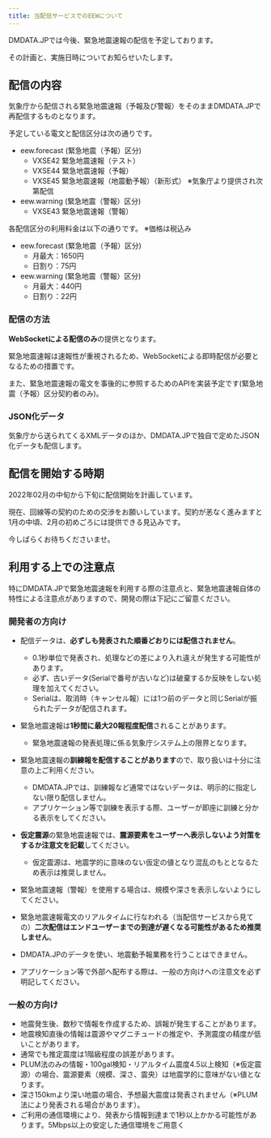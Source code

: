 ```yaml
---
title: 当配信サービスでのEEWについて
---
```


DMDATA.JPでは今後、緊急地震速報の配信を予定しております。

その計画と、実施日時についてお知らせいたします。

## 配信の内容

気象庁から配信される緊急地震速報（予報及び警報）をそのままDMDATA.JPで再配信するものとなります。

予定している電文と配信区分は次の通りです。

* eew.forecast (緊急地震（予報）区分)
  * VXSE42 緊急地震速報（テスト）
  * VXSE44 緊急地震速報（予報）
  * VXSE45 緊急地震速報（地震動予報）（新形式） ※気象庁より提供され次第配信
* eew.warning (緊急地震（警報）区分)
  * VXSE43 緊急地震速報（警報）

各配信区分の利用料金は以下の通りです。 ※価格は税込み

* eew.forecast (緊急地震（予報）区分)
  * 月最大：1650円
  * 日割り：75円
* eew.warning (緊急地震（警報）区分)
  * 月最大：440円
  * 日割り：22円

### 配信の方法

**WebSocketによる配信のみ**の提供となります。

緊急地震速報は速報性が重視されるため、WebSocketによる即時配信が必要となるための措置です。

また、緊急地震速報の電文を事後的に参照するためのAPIを実装予定です(緊急地震（予報）区分契約者のみ)。

### JSON化データ

気象庁から送られてくるXMLデータのほか、DMDATA.JPで独自で定めたJSON化データも配信します。

## 配信を開始する時期

2022年02月の中旬から下旬に配信開始を計画しています。


現在、回線等の契約のための交渉をお願いしています。契約が恙なく進みますと1月の中頃、2月の初めごろには提供できる見込みです。

今しばらくお待ちくださいませ。

## 利用する上での注意点

特にDMDATA.JPで緊急地震速報を利用する際の注意点と、緊急地震速報自体の特性による注意点がありますので、開発の際は下記にご留意ください。

### 開発者の方向け

* 配信データは、**必ずしも発表された順番どおりには配信されません**。
  * 0.1秒単位で発表され、処理などの差により入れ違えが発生する可能性があります。
  * 必ず、古いデータ(Serialで番号が古いなど)は破棄するか反映をしない処理を加えてください。
  * Serialは、取消時（キャンセル報）には1つ前のデータと同じSerialが振られたデータが配信されます。


* 緊急地震速報は**1秒間に最大20報程度配信**されることがあります。
  * 緊急地震速報の発表処理に係る気象庁システム上の限界となります。


* 緊急地震速報の**訓練報を配信することがあります**ので、取り扱いは十分に注意の上ご利用ください。
  * DMDATA.JPでは、訓練報など通常ではないデータは、明示的に指定しない限り配信しません。
  * アプリケーション等で訓練を表示する際、ユーザーが即座に訓練と分かる表示をしてください。


* **仮定震源**の緊急地震速報では、**震源要素をユーザーへ表示しないよう対策をするか注意文を記載**してください。
  * 仮定震源は、地震学的に意味のない仮定の値となり混乱のもととなるため表示は推奨しません。


* 緊急地震速報（警報）を使用する場合は、規模や深さを表示しないようにしてください。
* 緊急地震速報電文のリアルタイムに行なわれる（当配信サービスから見ての）**二次配信はエンドユーザーまでの到達が遅くなる可能性があるため推奨しません**。
* DMDATA.JPのデータを使い、地震動予報業務を行うことはできません。
* アプリケーション等で外部へ配布する際は、一般の方向けへの注意文を必ず明記してください。

### 一般の方向け

* 地震発生後、数秒で情報を作成するため、誤報が発生することがあります。
* 地震検知直後の情報は震源やマグニチュードの推定や、予測震度の精度が低いことがあります。
* 通常でも推定震度は1階級程度の誤差があります。
* PLUM法のみの情報・100gal検知・リアルタイム震度4.5以上検知（※仮定震源）の場合、震源要素（規模、深さ、震央）は地震学的に意味がない値となります。
* 深さ150kmより深い地震の場合、予想最大震度は発表されません（※PLUM法により発表される場合があります）。
* ご利用の通信環境により、発表から情報到達まで1秒以上かかる可能性があります。5Mbps以上の安定した通信環境をご用意く



